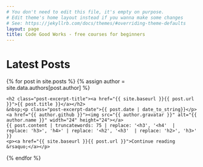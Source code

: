 ```yaml
---
# You don't need to edit this file, it's empty on purpose.
# Edit theme's home layout instead if you wanna make some changes
# See: https://jekyllrb.com/docs/themes/#overriding-theme-defaults
layout: page
title: Code Good Works - free courses for beginners
---
```


<h1>Latest Posts</h1>

{% for post in site.posts %}
{% assign author = site.data.authors[post.author] %}

<section class="post-excerpt">

	<h2 class="post-excerpt-title"><a href="{{ site.baseurl }}{{ post.url }}">{{ post.title }}</a></h2>
	&nbsp;<p class="post-excerpt-date">{{ post.date | date_to_string}}</p>
	<a href="{{ author.github }}"><img src="{{ author.gravatar }}" alt="{{ author.name }}" width="24" height="24"></a>
    {{ post.content | truncatewords: 75 | replace: '<h3', '<h4'  | replace: 'h3>', 'h4>' | replace: '<h2', '<h3'  | replace: 'h2>', 'h3>' }}
    <p><a href="{{ site.baseurl }}{{ post.url }}">Continue reading &rsaquo;</a></p>

</section>

{% endfor %}

<script src="{{'/assets/js/home.js'}}"></script>
